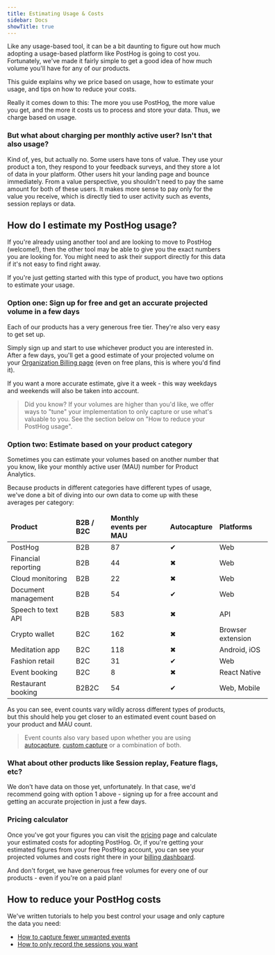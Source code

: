```yaml
---
title: Estimating Usage & Costs
sidebar: Docs
showTitle: true
---
```


Like any usage-based tool, it can be a bit daunting to figure out how much adopting a usage-based platform like PostHog is going to cost you. Fortunately, we've made it fairly simple to get a good idea of how much volume you'll have for any of our products.

This guide explains why we price based on usage, how to estimate your usage, and tips on how to reduce your costs.

Really it comes down to this: The more you use PostHog, the more value you get, and the more it costs us to process and store your data. Thus, we charge based on usage.

### But what about charging per monthly active user? Isn't that also usage?

Kind of, yes, but actually no. Some users have tons of value. They use your product a ton, they respond to your feedback surveys, and they store a lot of data in your platform. Other users hit your landing page and bounce immediately. From a value perspective, you shouldn't need to pay the same amount for both of these users. It makes more sense to pay only for the value you receive, which is directly tied to user activity such as events, session replays or data.


## How do I estimate my PostHog usage?

If you're already using another tool and are looking to move to PostHog (welcome!), then the other tool may be able to give you the exact numbers you are looking for. You might need to ask their support directly for this data if it's not easy to find right away.

If you're just getting started with this type of product, you have two options to estimate your usage.

### Option one: Sign up for free and get an accurate projected volume in a few days

Each of our products has a very generous free tier. They're also very easy to get set up. 

Simply sign up and start to use whichever product you are interested in. After a few days, you'll get a good estimate of your projected volume on your [Organization Billing page](https://app.posthog.com/organization/billing) (even on free plans, this is where you'd find it).

If you want a more accurate estimate, give it a week - this way weekdays and weekends will also be taken into account.

> Did you know? If your volumes are higher than you'd like, we offer ways to "tune" your implementation to only capture or use what's valuable to you. See the section below on "How to reduce your PostHog usage".

### Option two: Estimate based on your product category

Sometimes you can estimate your volumes based on another number that you know, like your monthly active user (MAU) number for Product Analytics.

Because products in different categories have different types of usage, we've done a bit of diving into our own data to come up with these averages per category:

<div className="overflow-x-auto -mx-5 px-5">
<table className="w-full mt-4" style="min-width: 600px;">
	<thead>
    	<tr>
			<td className="w-3/12"><strong>Product</strong></td>
        	<td className="w-3/12 text-center"><strong>B2B / B2C</strong></td>
        	<td className="w-3/12 text-center"><strong>Monthly events per MAU</strong></td>
        	<td className="w-3/12 text-center"><strong>Autocapture</strong></td>
        	<td className="w-3/12 text-center"><strong>Platforms</strong></td>
    	</tr>
	</thead>
	<tbody>
		<tr>
			<td>PostHog</td>
        	<td className="text-center">B2B</td>
        	<td className="text-center">87</td>
        	<td className="text-center"><span className="text-green text-lg">✔</span></td>
        	<td className="text-center">Web</td>
      	</tr>
		<tr>
			<td>Financial reporting</td>
        	<td className="text-center">B2B</td>
        	<td className="text-center">44</td>
        	<td className="text-center"><span className="text-red text-lg">✖</span></td>        <td className="text-center">Web</td>
    	</tr>
		<tr>
			<td>Cloud monitoring</td>
        	<td className="text-center">B2B</td>
        	<td className="text-center">22</td>
        	<td className="text-center"><span className="text-red text-lg">✖</span></td>	
          	<td className="text-center">Web</td>
      	</tr>
		<tr>
			<td>Document management</td>
        	<td className="text-center">B2B</td>
        	<td className="text-center">54</td>
        	<td className="text-center"><span className="text-green text-lg">✔</span></td>     	<td className="text-center">Web</td>
      	</tr>
		<tr>
			<td>Speech to text API</td>
        	<td className="text-center">B2B</td>
        	<td className="text-center">583</td>
        	<td className="text-center"><span className="text-red text-lg">✖</span></td>        <td className="text-center">API</td>
     	</tr>
		<tr>
			<td>Crypto wallet</td>
        	<td className="text-center">B2C</td>
        	<td className="text-center">162</td>
        	<td className="text-center"><span className="text-red text-lg">✖</span></td>        <td className="text-center">Browser extension</td>
      	</tr>
		<tr>
			<td>Meditation app</td>
        	<td className="text-center">B2C</td>
        	<td className="text-center">118</td>
        	<td className="text-center"><span className="text-red text-lg">✖</span></td>        <td className="text-center">Android, iOS</td>
      	</tr>
		<tr>
			<td>Fashion retail</td>
        	<td className="text-center">B2C</td>
        	<td className="text-center">31</td>
        	<td className="text-center"><span className="text-green text-lg">✔</span></td>         <td className="text-center">Web</td>
      	</tr>
		<tr>
			<td>Event booking</td>
        	<td className="text-center">B2C</td>
        	<td className="text-center">8</td>
        	<td className="text-center"><span className="text-red text-lg">✖</span></td>        <td className="text-center">React Native</td>
    	</tr>
		<tr>
			<td>Restaurant booking</td>
        	<td className="text-center">B2B2C</td>
        	<td className="text-center">54</td>
        	<td className="text-center"><span className="text-green text-lg">✔</span></td>        <td className="text-center">Web, Mobile</td>
    	</tr>	
	</tbody>
</table>
</div>

As you can see, event counts vary wildly across different types of products, but this should help you get closer to an estimated event count based on your product and MAU count.

> Event counts also vary based upon whether you are using [autocapture](/docs/integrate/ingest-live-data#use-autocapture), [custom capture](/docs/integrate/ingest-live-data#capture-user-events) or a combination of both.  

### What about other products like Session replay, Feature flags, etc?

We don't have data on those yet, unfortunately. In that case, we'd recommend going with option 1 above - signing up for a free account and getting an accurate projection in just a few days.

### Pricing calculator

Once you've got your figures you can visit the [pricing](/pricing) page and calculate your estimated costs for adopting PostHog. Or, if you're getting your estimated figures from your free PostHog account, you can see your projected volumes and costs right there in your [billing dashboard](https://app.posthog.com/organization/billing).

And don't forget, we have generous free volumes for every one of our products - even if you're on a paid plan!

## How to reduce your PostHog costs

We've written tutorials to help you best control your usage and only capture the data you need:

- [How to capture fewer unwanted events](/tutorials/fewer-unwanted-events)
- [How to only record the sessions you want](/tutorials/limit-session-recordings)